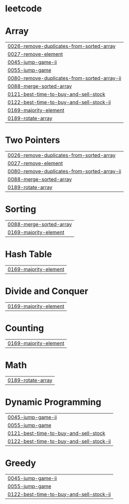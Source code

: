# leetcode


# Array
|  |
| ------- |
| [0026-remove-duplicates-from-sorted-array](https://github.com/nnjh12/leetcode/tree/master/0026-remove-duplicates-from-sorted-array) |
| [0027-remove-element](https://github.com/nnjh12/leetcode/tree/master/0027-remove-element) |
| [0045-jump-game-ii](https://github.com/nnjh12/leetcode/tree/master/0045-jump-game-ii) |
| [0055-jump-game](https://github.com/nnjh12/leetcode/tree/master/0055-jump-game) |
| [0080-remove-duplicates-from-sorted-array-ii](https://github.com/nnjh12/leetcode/tree/master/0080-remove-duplicates-from-sorted-array-ii) |
| [0088-merge-sorted-array](https://github.com/nnjh12/leetcode/tree/master/0088-merge-sorted-array) |
| [0121-best-time-to-buy-and-sell-stock](https://github.com/nnjh12/leetcode/tree/master/0121-best-time-to-buy-and-sell-stock) |
| [0122-best-time-to-buy-and-sell-stock-ii](https://github.com/nnjh12/leetcode/tree/master/0122-best-time-to-buy-and-sell-stock-ii) |
| [0169-majority-element](https://github.com/nnjh12/leetcode/tree/master/0169-majority-element) |
| [0189-rotate-array](https://github.com/nnjh12/leetcode/tree/master/0189-rotate-array) |
# Two Pointers
|  |
| ------- |
| [0026-remove-duplicates-from-sorted-array](https://github.com/nnjh12/leetcode/tree/master/0026-remove-duplicates-from-sorted-array) |
| [0027-remove-element](https://github.com/nnjh12/leetcode/tree/master/0027-remove-element) |
| [0080-remove-duplicates-from-sorted-array-ii](https://github.com/nnjh12/leetcode/tree/master/0080-remove-duplicates-from-sorted-array-ii) |
| [0088-merge-sorted-array](https://github.com/nnjh12/leetcode/tree/master/0088-merge-sorted-array) |
| [0189-rotate-array](https://github.com/nnjh12/leetcode/tree/master/0189-rotate-array) |
# Sorting
|  |
| ------- |
| [0088-merge-sorted-array](https://github.com/nnjh12/leetcode/tree/master/0088-merge-sorted-array) |
| [0169-majority-element](https://github.com/nnjh12/leetcode/tree/master/0169-majority-element) |
# Hash Table
|  |
| ------- |
| [0169-majority-element](https://github.com/nnjh12/leetcode/tree/master/0169-majority-element) |
# Divide and Conquer
|  |
| ------- |
| [0169-majority-element](https://github.com/nnjh12/leetcode/tree/master/0169-majority-element) |
# Counting
|  |
| ------- |
| [0169-majority-element](https://github.com/nnjh12/leetcode/tree/master/0169-majority-element) |
# Math
|  |
| ------- |
| [0189-rotate-array](https://github.com/nnjh12/leetcode/tree/master/0189-rotate-array) |
# Dynamic Programming
|  |
| ------- |
| [0045-jump-game-ii](https://github.com/nnjh12/leetcode/tree/master/0045-jump-game-ii) |
| [0055-jump-game](https://github.com/nnjh12/leetcode/tree/master/0055-jump-game) |
| [0121-best-time-to-buy-and-sell-stock](https://github.com/nnjh12/leetcode/tree/master/0121-best-time-to-buy-and-sell-stock) |
| [0122-best-time-to-buy-and-sell-stock-ii](https://github.com/nnjh12/leetcode/tree/master/0122-best-time-to-buy-and-sell-stock-ii) |
# Greedy
|  |
| ------- |
| [0045-jump-game-ii](https://github.com/nnjh12/leetcode/tree/master/0045-jump-game-ii) |
| [0055-jump-game](https://github.com/nnjh12/leetcode/tree/master/0055-jump-game) |
| [0122-best-time-to-buy-and-sell-stock-ii](https://github.com/nnjh12/leetcode/tree/master/0122-best-time-to-buy-and-sell-stock-ii) |